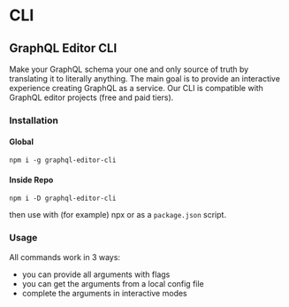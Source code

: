 # CLI

## GraphQL Editor CLI

Make your GraphQL schema your one and only source of truth by translating it to literally anything. The main goal is to provide an interactive experience creating GraphQL as a service. Our CLI is compatible with GraphQL editor projects (free and paid tiers).

### Installation

#### Global

```
npm i -g graphql-editor-cli
```

#### Inside Repo

```
npm i -D graphql-editor-cli
```

then use with (for example) npx or as a `package.json` script.

### Usage

All commands work in 3 ways:

* you can provide all arguments with flags
* you can get the arguments from a local config file
* complete the arguments in interactive modes

####

